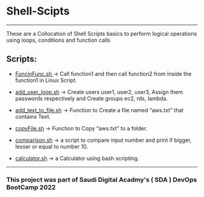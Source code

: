 # Shell-Scipts
---
These are a Collocation of Shell Scripts basics to perform logical operations using loops, conditions and function calls 

## Scripts:

- [FuncinFunc.sh ](https://github.com/raghadmta/Shell-Scipts/blob/f44e69e4212bc6b3bf1e94ed9025775faeda1f22/FuncinFunc.sh) -> Call function1 and then call function2 from inside the function1 in Linux Script.

- [add_user_loop.sh](https://github.com/raghadmta/Shell-Scipts/blob/f44e69e4212bc6b3bf1e94ed9025775faeda1f22/add_user_loop.sh) -> Create users user1, user2, user3, Assign them passwords respectively and Create groups ec2, rds, lambda.

- [add_text_to_file.sh](https://github.com/raghadmta/Shell-Scipts/blob/f44e69e4212bc6b3bf1e94ed9025775faeda1f22/add_text_to_file.sh) -> Function to Create a file named “aws.txt” that contains Text.

- [copyFile.sh](https://github.com/raghadmta/Shell-Scipts/blob/f44e69e4212bc6b3bf1e94ed9025775faeda1f22/copyFile.sh) -> Function to Copy “aws.txt” to a folder.


- [comparison.sh](https://github.com/raghadmta/Shell-Scipts/blob/f44e69e4212bc6b3bf1e94ed9025775faeda1f22/comparison.sh) -> a script to compare input number and print if bigger, lesser or equal to number 10.

- [calculator.sh](https://github.com/raghadmta/Shell-Scipts/blob/f44e69e4212bc6b3bf1e94ed9025775faeda1f22/calculator.sh) -> a Calculator using bash scripting.

---

### This project was part of Saudi Digital Acadmy's ( SDA ) DevOps BootCamp 2022
